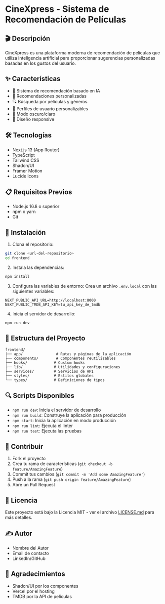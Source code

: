 # CineXpress - Sistema de Recomendación de Películas

## 🎬 Descripción
CineXpress es una plataforma moderna de recomendación de películas que utiliza inteligencia artificial para proporcionar sugerencias personalizadas basadas en los gustos del usuario.

## ✨ Características
- 🤖 Sistema de recomendación basado en IA
- 🎯 Recomendaciones personalizadas
- 🔍 Búsqueda por películas y géneros
- 👤 Perfiles de usuario personalizables
- 🌙 Modo oscuro/claro
- 📱 Diseño responsive

## 🛠️ Tecnologías
- Next.js 13 (App Router)
- TypeScript
- Tailwind CSS
- Shadcn/UI
- Framer Motion
- Lucide Icons

## 📋 Requisitos Previos
- Node.js 16.8 o superior
- npm o yarn
- Git

## 🚀 Instalación

1. Clona el repositorio:
```bash
git clone <url-del-repositorio>
cd frontend
```

2. Instala las dependencias:
```bash
npm install
```

3. Configura las variables de entorno:
Crea un archivo `.env.local` con las siguientes variables:
```env
NEXT_PUBLIC_API_URL=http://localhost:8000
NEXT_PUBLIC_TMDB_API_KEY=tu_api_key_de_tmdb
```

4. Inicia el servidor de desarrollo:
```bash
npm run dev
```

## 📁 Estructura del Proyecto
```
frontend/
├── app/               # Rutas y páginas de la aplicación
├── components/        # Componentes reutilizables
├── hooks/            # Custom hooks
├── lib/              # Utilidades y configuraciones
├── services/         # Servicios de API
├── styles/           # Estilos globales
└── types/            # Definiciones de tipos
```

## 🔍 Scripts Disponibles
- `npm run dev`: Inicia el servidor de desarrollo
- `npm run build`: Construye la aplicación para producción
- `npm start`: Inicia la aplicación en modo producción
- `npm run lint`: Ejecuta el linter
- `npm run test`: Ejecuta las pruebas

## 🤝 Contribuir
1. Fork el proyecto
2. Crea tu rama de características (`git checkout -b feature/AmazingFeature`)
3. Commit tus cambios (`git commit -m 'Add some AmazingFeature'`)
4. Push a la rama (`git push origin feature/AmazingFeature`)
5. Abre un Pull Request

## 📄 Licencia
Este proyecto está bajo la Licencia MIT - ver el archivo [LICENSE.md](LICENSE.md) para más detalles.

## ✍️ Autor
- Nombre del Autor
- Email de contacto
- LinkedIn/GitHub

## 🙏 Agradecimientos
- Shadcn/UI por los componentes
- Vercel por el hosting
- TMDB por la API de películas
